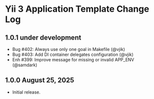 # Yii 3 Application Template Change Log

## 1.0.1 under development

- Bug #402: Always use only one goal in Makefile (@vjik)
- Bug #403: Add DI container delegates configuration (@vjik)
- Enh #399: Improve message for missing or invalid APP_ENV (@samdark)

## 1.0.0 August 25, 2025

- Initial release.
